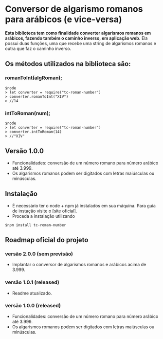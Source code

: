 # Conversor de algarismo romanos para arábicos (e vice-versa)

**Esta biblioteca tem como finalidade converter algarismos romanos em arábicos, fazendo também o caminho inverso, em aplicação web.** Ela possui duas funções, uma que recebe uma string de algarismos romanos e outra que faz o caminho inverso.

## Os métodos utilizados na biblioteca são:

### romanToInt(algRoman);

```
$node
> let converter = require("tc-roman-number")
> converter.romanToInt("XIV")
> //14
```

### intToRoman(num);

```
$node
> let converter = require("tc-roman-number")
> converter.intToRoman(14)
> //"XIV"
```

## Versão 1.0.0

* Funcionalidades: conversão de um número romano para número arábico até 3.999.
* Os algarismos romanos podem ser digitados com letras maiúsculas ou minúsculas.

## Instalação

* É necessário ter o node + npm já instalados em sua máquina. Para guia de instação visite o [site oficial].
* Proceda a instalação utilizando
```
$npm install tc-roman-number
```

## Roadmap oficial do projeto

### versão 2.0.0 (sem previsão)

* Implantar o conversor de algarismos romanos e arábicos acima de 3.999.

### versão 1.0.1 (released)

* Readme atualizado.

### versão 1.0.0 (released)

* Funcionalidades: conversão de um número romano para número arábico até 3.999.
* Os algarismos romanos podem ser digitados com letras maiúsculas ou minúsculas.


